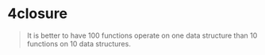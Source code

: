 # 4closure

>It is better to have 100 functions operate on one data structure than 10 functions on 10 data structures.